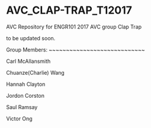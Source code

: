 # AVC_CLAP-TRAP_T12017
AVC Repository for ENGR101 2017 AVC group Clap Trap

to be updated soon. 

Group Members: ~~~~~~~~~~~~~~~~~~~~~~~~~~~~

Carl McAllansmith

Chuanze(Charlie) Wang

Hannah Clayton

Jordon Corston

Saul Ramsay

Victor Ong

~~~~~~~~~~~~~~~~~~~~~~~~~~~~~~~~~~~~~~~~~~~

